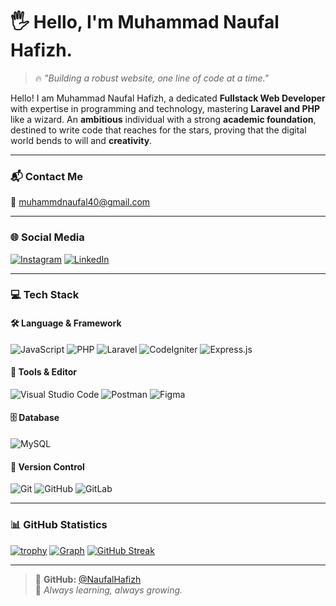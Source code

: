 # 🖐️ Hello, I'm Muhammad Naufal Hafizh.

> 🔥 _"Building a robust website, one line of code at a time."_

Hello! I am Muhammad Naufal Hafizh, a dedicated **Fullstack Web Developer** with expertise in programming and technology, mastering **Laravel and PHP** like a wizard. An **ambitious** individual with a strong **academic foundation**, destined to write code that reaches for the stars, proving that the digital world bends to will and **creativity**.

---

### 📬 Contact Me
📧 [muhammdnaufal40@gmail.com](mailto:muhammdnaufal40@gmail.com)

---

### 🌐 Social Media
[![Instagram](https://img.shields.io/badge/Instagram-%23E4405F.svg?style=for-the-badge&logo=Instagram&logoColor=white)](https://instagram.com/muhammdnaufal)
[![LinkedIn](https://img.shields.io/badge/LinkedIn-%230077B5.svg?style=for-the-badge&logo=linkedin&logoColor=white)](https://linkedin.com/in/muhammdnaufal)

---

### 💻 Tech Stack

#### 🛠️ Language & Framework
![JavaScript](https://img.shields.io/badge/JavaScript-%23F7DF1E.svg?style=for-the-badge&logo=javascript&logoColor=black)
![PHP](https://img.shields.io/badge/PHP-%23777BB4.svg?style=for-the-badge&logo=php&logoColor=white)
![Laravel](https://img.shields.io/badge/Laravel-%23FF2D20.svg?style=for-the-badge&logo=laravel&logoColor=white)
![CodeIgniter](https://img.shields.io/badge/CodeIgniter-%23EF4223.svg?style=for-the-badge&logo=codeigniter&logoColor=white)
![Express.js](https://img.shields.io/badge/Express.js-%23404d59.svg?style=for-the-badge&logo=express&logoColor=%2361DAFB)

#### 🧰 Tools & Editor
![Visual Studio Code](https://img.shields.io/badge/VS_Code-007ACC.svg?style=for-the-badge&logo=visual-studio-code&logoColor=white)
![Postman](https://img.shields.io/badge/Postman-FF6C37.svg?style=for-the-badge&logo=postman&logoColor=white)
![Figma](https://img.shields.io/badge/Figma-%23F24E1E.svg?style=for-the-badge&logo=figma&logoColor=white)

#### 🗄️ Database
![MySQL](https://img.shields.io/badge/MySQL-%2300f.svg?style=for-the-badge&logo=mysql&logoColor=white)

#### 🔄 Version Control
![Git](https://img.shields.io/badge/Git-%23F05033.svg?style=for-the-badge&logo=git&logoColor=white)
![GitHub](https://img.shields.io/badge/GitHub-%23121011.svg?style=for-the-badge&logo=github&logoColor=white)
![GitLab](https://img.shields.io/badge/GitLab-%23181717.svg?style=for-the-badge&logo=gitlab&logoColor=white)

---

### 📊 GitHub Statistics

[![trophy](https://github-profile-trophy.vercel.app/?username=NaufalHafizh&&column=-1&theme=algolia)](https://github.com/ryo-ma/github-profile-trophy)
[![Graph](https://github-readme-activity-graph.vercel.app/graph?username=NaufalHafizh&theme=react-dark)](https://github.com/ashutosh00710/github-readme-activity-graph)
[![GitHub Streak](https://streak-stats.demolab.com?user=NaufalHafizh&theme=tokyonight-duo&card_width=1000)](https://git.io/streak-stats)

---

> 🔗 **GitHub:** [@NaufalHafizh](https://github.com/NaufalHafizh)  
> 🌱 *Always learning, always growing.*
